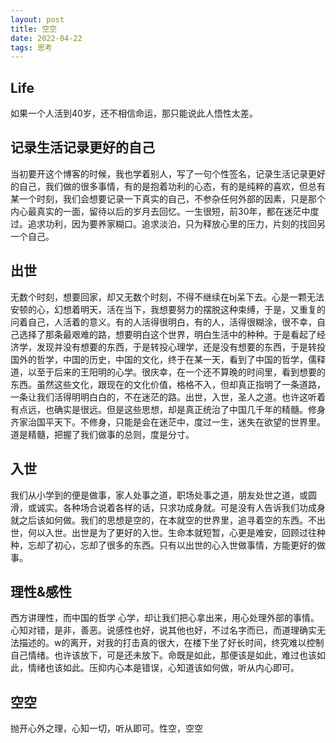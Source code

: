 ```yaml
---
layout: post
title: 空空
date: 2022-04-22
tags: 思考  
---
```


## Life
如果一个人活到40岁，还不相信命运，那只能说此人悟性太差。

## 记录生活记录更好的自己
当初要开这个博客的时候，我也学着别人，写了一句个性签名，记录生活记录更好的自己，我们做的很多事情，有的是抱着功利的心态，有的是纯粹的喜欢，但总有某一个时刻，我们会想要记录一下真实的自己，不参杂任何外部的因素，只是那个内心最真实的一面，留待以后的岁月去回忆。一生很短，前30年，都在迷茫中度过。追求功利，因为要养家糊口。追求淡泊，只为释放心里的压力，片刻的找回另一个自己。

## 出世
无数个时刻，想要回家，却又无数个时刻，不得不继续在bj呆下去。心是一颗无法安顿的心，幻想着明天，活在当下，我想要努力的摆脱这种束缚，于是，又重复的问着自己，人活着的意义。有的人活得很明白，有的人，活得很糊涂，很不幸，自己选择了那条最艰难的路，想要明白这个世界，明白生活中的种种。于是看起了经济学，发现并没有想要的东西，于是转投心理学，还是没有想要的东西，于是转投国外的哲学，中国的历史，中国的文化，终于在某一天，看到了中国的哲学，儒释道，以至于后来的王阳明的心学。很庆幸，在一个还不算晚的时间里，看到想要的东西。虽然这些文化，跟现在的文化价值，格格不入，但却真正指明了一条道路，一条让我们活得明明白白的，不在迷茫的路。出世，入世，圣人之道。也许这听着有点远，也确实是很远。但是这些思想，却是真正统治了中国几千年的精髓。修身齐家治国平天下。不修身，只能是会在迷茫中，度过一生，迷失在欲望的世界里。道是精髓，把握了我们做事的总则，度是分寸。

## 入世
我们从小学到的便是做事，家人处事之道，职场处事之道，朋友处世之道，或圆滑，或诚实。各种场合说着各样的话，只求功成身就。可是没有人告诉我们功成身就之后该如何做。我们的思想是空的，在本就空的世界里，追寻着空的东西。不出世，何以入世。出世是为了更好的入世。生命本就短暂，心更是难安，回顾过往种种，忘却了初心，忘却了很多的东西。只有以出世的心入世做事情，方能更好的做事。


## 理性&感性
西方讲理性，而中国的哲学 心学，却让我们把心拿出来，用心处理外部的事情。心知对错，是非，善恶。说感性也好，说其他也好，不过名字而已，而道理确实无法描述的。w的离开，对我的打击真的很大，在楼下坐了好长时间，终究难以控制自己情绪。也许该放下，可是还未放下。命既是如此，那便该是如此，难过也该如此，情绪也该如此。压抑内心本是错误，心知道该如何做，听从内心即可。

## 空空
抛开心外之理，心知一切，听从即可。性空，空空

